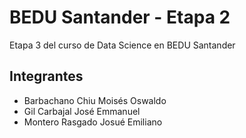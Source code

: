 # BEDU Santander - Etapa 2

Etapa 3 del curso de Data Science en BEDU Santander

## Integrantes
- Barbachano Chiu Moisés Oswaldo
- Gil Carbajal José Emmanuel
- Montero Rasgado Josué Emiliano
